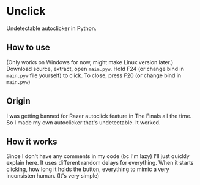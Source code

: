 # Unclick
Undetectable autoclicker in Python.

## How to use
(Only works on Windows for now, might make Linux version later.)
Download source, extract, open ```main.pyw```.
Hold F24 (or change bind in ```main.pyw``` file yourself) to click.
To close, press F20 (or change bind in ```main.pyw```)

## Origin
I was getting banned for Razer autoclick feature in The Finals all the time. So I made my own autoclicker that's undetectable. It worked.

## How it works
Since I don't have any comments in my code (bc I'm lazy) I'll just quickly explain here. It uses different random delays for everything. When it starts clicking, how long it holds the button, everything to mimic a very inconsisten human. (It's very simple)